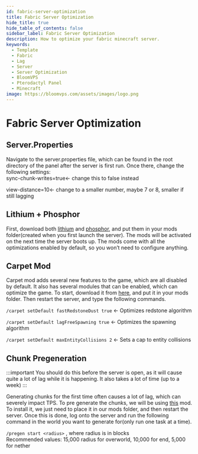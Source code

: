 ```yaml
---
id: fabric-server-optimization
title: Fabric Server Optimization
hide_title: true
hide_table_of_contents: false
sidebar_label: Fabric Server Optimization
description: How to optimize your fabric minecraft server. 
keywords:
  - Template
  - Fabric
  - Lag
  - Server
  - Server Optimization
  - BloomVPS
  - Pterodactyl Panel
  - Minecraft
image: https://bloomvps.com/assets/images/logo.png
---
```

# Fabric Server Optimization

## Server.Properties

Navigate to the server.properties file, which can be found in the root directory of the panel after the server is first run. Once there, change the following settings:  
sync-chunk-writes=true<- change this to false instead

view-distance=10<- change to a smaller number, maybe 7 or 8, smaller if still lagging

## Lithium + Phosphor

First, download both [lithium](https://www.curseforge.com/minecraft/mc-mods/lithium) and [phosphor](https://www.curseforge.com/minecraft/mc-mods/phosphor), and put them in your mods folder(created when you first launch the server). The mods will be activated on the next time the server boots up. The mods come with all the optimizations enabled by default, so you won’t need to configure anything.

## Carpet Mod

Carpet mod adds several new features to the game, which are all disabled by default. It also has several modules that can be enabled, which can optimize the game. To start, download it from [here](https://www.curseforge.com/minecraft/mc-mods/carpet), and put it in your mods folder. Then restart the server, and type the following commands.

`/carpet setDefault fastRedstoneDust true` <- Optimizes redstone algorithm

`/carpet setDefault lagFreeSpawning true` <- Optimizes the spawning algorithm

`/carpet setDefault maxEntityCollisions 2` <- Sets a cap to entity collisions

## Chunk Pregeneration

:::important
You should do this before the server is open, as it will cause quite a lot of lag while it is happening. It also takes a lot of time (up to a week)
:::

Generating chunks for the first time often causes a lot of lag, which can severely impact TPS. To pre generate the chunks, we will be using [this](https://www.curseforge.com/minecraft/mc-mods/chunk-pregenerator-fabric) mod. To install it, we just need to place it in our mods folder, and then restart the server. Once this is done, log onto the server and run the following command in the world you want to generate for(only run one task at a time).

`/pregen start <radius>` , where radius is in blocks  
Recommended values: 15,000 radius for overworld, 10,000 for end, 5,000 for nether